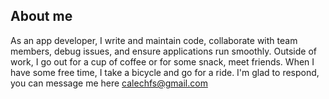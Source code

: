 
<!--
**caleabc/caleabc** is a ✨ _special_ ✨ repository because its `README.md` (this file) appears on your GitHub profile.

Here are some ideas to get you started:

- 🔭 I’m currently working on ...
- 🌱 I’m currently learning ...
- 👯 I’m looking to collaborate on ...
- 🤔 I’m looking for help with ...
- 💬 Ask me about ...
- 📫 How to reach me: ...
- 😄 Pronouns: ...
- ⚡ Fun fact: ...
-->

## About me
As an app developer, I write and maintain code, collaborate with team members, debug issues, and ensure applications run smoothly. Outside of work, I go out for a cup of coffee or for some snack, meet friends. When I have some free time, I take a bicycle and go for a ride. I'm glad to respond, you can message me here calechfs@gmail.com

